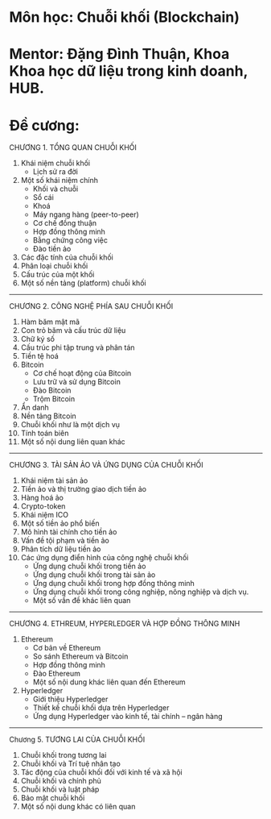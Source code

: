 # Môn học: Chuỗi khối (Blockchain)
# Mentor: Đặng Đình Thuận, Khoa Khoa học dữ liệu trong kinh doanh, HUB.
# Đề cương:
CHƯƠNG 1.  TỔNG QUAN CHUỖI KHỐI
1. Khái niệm chuỗi khối
   + Lịch sử ra đời
2. Một số khái niệm chính
   + Khối và chuỗi
   + Sổ cái
   + Khoá
   + Máy ngang hàng (peer-to-peer)
   + Cơ chế đồng thuận
   + Hợp đồng thông minh
   + Bằng chứng công việc
   + Đào tiền ảo
3. Các đặc tính của chuỗi khối
4. Phân loại chuỗi khối
5. Cấu trúc của một khối 
6. Một số nền tảng (platform) chuỗi khối 

------------------------------------------

CHƯƠNG 2.  CÔNG NGHỆ PHÍA SAU CHUỖI KHỐI
1. Hàm băm mật mã
2. Con trỏ băm và cấu trúc dữ liệu
3. Chữ ký số
4. Cấu trúc phi tập trung và phân tán
5. Tiền tệ hoá
6. Bitcoin
   + Cơ chế hoạt động của Bitcoin
   + Lưu trữ và sử dụng Bitcoin
   + Đào Bitcoin
   + Trộm Bitcoin
7. Ẩn danh
8. Nền tảng Bitcoin
9. Chuỗi khối như là một dịch vụ
10. Tính toán biên
11. Một số nội dung liên quan khác

------------------------------------------

CHƯƠNG 3.  TÀI SẢN ẢO VÀ ỨNG DỤNG CỦA CHUỖI KHỐI
1. Khái niệm tài sản ảo
2. Tiền ảo và thị trường giao dịch tiền ảo
3. Hàng hoá ảo
4. Crypto-token
5. Khái niệm ICO
6. Một số tiền ảo phổ biến
7. Mô hình tài chính cho tiền ảo
8. Vấn đề tội phạm và tiền ảo
9. Phân tích dữ liệu tiền ảo
10. Các ứng dụng điển hình của công nghệ chuỗi khối
    + Ứng dụng chuỗi khối trong tiền ảo
    + Ứng dụng chuỗi khối trong tài sản ảo
    + Ứng dụng chuỗi khối trong hợp đồng thông minh
    + Ứng dụng chuỗi khối trong công nghiệp, nông nghiệp và dịch vụ.
    + Một số vấn đề khác liên quan

------------------------------------------

CHƯƠNG 4. ETHREUM, HYPERLEDGER VÀ HỢP ĐỒNG THÔNG MINH
1. Ethereum
   + Cơ bản về Ethereum
   + So sánh Ethereum và Bitcoin
   + Hợp đồng thông minh
   + Đào Ethereum
   + Một số nội dung khác liên quan đến Ethereum
2. Hyperledger
   + Giới thiệu Hyperledger
   + Thiết kế chuỗi khối dựa trên Hyperledger
   + Ứng dụng Hyperledger vào kinh tế, tài chính – ngân hàng

------------------------------------------

Chương 5. TƯƠNG LAI CỦA CHUỖI KHỐI
1. Chuỗi khối trong tương lai
2. Chuỗi khối và Trí tuệ nhân tạo
3. Tác động của chuỗi khối đối với kinh tế và xã hội
4. Chuỗi khối và chính phủ
5. Chuỗi khối và luật pháp
6. Bảo mật chuỗi khối
7. Một số nội dung khác có liên quan 
